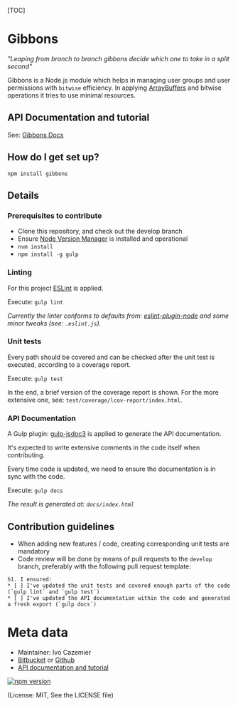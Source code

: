 

[TOC]

# Gibbons

_"Leaping from branch to branch gibbons decide which one to take in a split second"_

Gibbons is a Node.js module which helps in managing user groups and user permissions with `bitwise` efficiency. 
In applying [ArrayBuffers](https://developer.mozilla.org/nl/docs/Web/JavaScript/Reference/Global_Objects/ArrayBuffer) and bitwise operations it tries to use minimal resources.


## API Documentation and tutorial

See: [Gibbons Docs](https://kaasdude.github.io/gibbons/)

## How do I get set up? ##

`npm install gibbons`

## Details ##


### Prerequisites to contribute ###

* Clone this repository, and check out the develop branch
* Ensure [Node Version Manager](https://github.com/creationix/nvm) is installed and operational
* `nvm install`
* `npm install -g gulp`

### Linting ###

For this project [ESLint](http://eslint.org/) is applied. 
 
Execute: `gulp lint`

_Currently the linter conforms to defaults from: [eslint-plugin-node](https://github.com/mysticatea/eslint-plugin-node) and some minor tweaks (see: `.eslint.js`)._

### Unit tests ###

Every path should be covered and can be checked after the unit test is executed, according to a coverage report.

Execute: `gulp test`

In the end, a brief version of the coverage report is shown. For the more extensive one, see: `test/coverage/lcov-report/index.html`.

### API Documentation ###

A Gulp plugin: [gulp-jsdoc3](https://github.com/mlucool/gulp-jsdoc3) is applied to generate the API documentation.

It's expected to write extensive comments in the code itself when contributing.

Every time code is updated, we need to ensure the documentation is in sync with the code.

Execute: `gulp docs`

_The result is generated at: `docs/index.html`_


## Contribution guidelines ##

* When adding new features / code, creating corresponding unit tests are mandatory
* Code review will be done by means of pull requests to the `develop` branch, preferably with the following pull request template:

```
h1. I ensured:
* [ ] I've updated the unit tests and covered enough parts of the code (`gulp lint` and `gulp test`)
* [ ] I've updated the API documentation within the code and generated a fresh export (`gulp docs`)
```

# Meta data #

* Maintainer: Ivo Cazemier
* [Bitbucket](https://bitbucket.org/ivocazemier/gibbons) or [Github](https://github.com/kaasdude/gibbons)
* [API documentation and tutorial](https://kaasdude.github.io/gibbons/)


[![npm version](https://badge.fury.io/js/gibbons.svg)](https://badge.fury.io/js/gibbons)

(License: MIT, See the LICENSE file)
